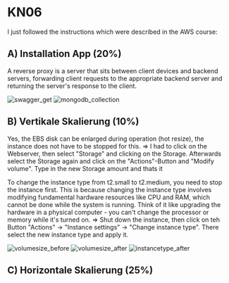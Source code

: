 # KN06

I just followed the instructions which were described in the AWS course:

## A) Installation App (20%)
A reverse proxy is a server that sits between client devices and backend servers, forwarding client requests to the appropriate backend server and returning the server's response to the client.

![swagger_get](https://github.com/user-attachments/assets/c63f492d-2121-4663-887f-e59919aed172)
![mongodb_collection](https://github.com/user-attachments/assets/eb823c9a-7a98-4852-a77e-432f5310a1fc)

## B) Vertikale Skalierung  (10%)
Yes, the EBS disk can be enlarged during operation (hot resize), the instance does not have to be stopped for this.
=> I had to click on the Webserver, then select "Storage" and clicking on the Storage. Afterwards select the Storage again and click on the "Actions"-Button and "Modify volume". Type in the new Storage amount and thats it

To change the instance type from t2.small to t2.medium, you need to stop the instance first. This is because changing the instance type involves modifying fundamental hardware resources like CPU and RAM, which cannot be done while the system is running. Think of it like upgrading the hardware in a physical computer - you can't change the processor or memory while it's turned on.
=> Shut down the instance, then click on teh Button "Actions" -> "Instance settings" -> "Change instance type". There select the new instance type and apply it.

![volumesize_before](https://github.com/user-attachments/assets/d7512a22-282f-4723-af26-d8e51f4a7aa0)
![volumesize_after](https://github.com/user-attachments/assets/a98d0622-9f56-4b98-bfc8-535a7799e167)
![instancetype_after](https://github.com/user-attachments/assets/4897dd45-bf42-46ad-9614-99b431420c89)

## C) Horizontale Skalierung (25%)
